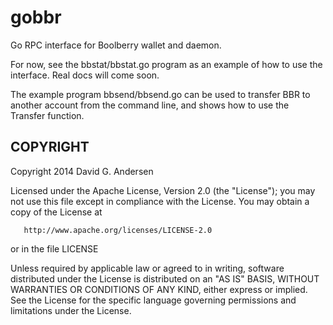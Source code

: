 gobbr
=====

Go RPC interface for Boolberry wallet and daemon.

For now, see the bbstat/bbstat.go program as an example of how to
use the interface.  Real docs will come soon.

The example program bbsend/bbsend.go can be used to transfer
BBR to another account from the command line, and shows how to
use the Transfer function.

## COPYRIGHT

   Copyright 2014 David G. Andersen

   Licensed under the Apache License, Version 2.0 (the "License");
   you may not use this file except in compliance with the License.
   You may obtain a copy of the License at

       http://www.apache.org/licenses/LICENSE-2.0

   or in the file LICENSE

   Unless required by applicable law or agreed to in writing, software
   distributed under the License is distributed on an "AS IS" BASIS,
   WITHOUT WARRANTIES OR CONDITIONS OF ANY KIND, either express or implied.
   See the License for the specific language governing permissions and
   limitations under the License.

